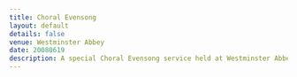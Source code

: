 ```yaml
---
title: Choral Evensong
layout: default
details: false
venue: Westminster Abbey
date: 20080619
description: A special Choral Evensong service held at Westminster Abbey on June 19, 2008, featuring beautiful choral music in a historic and inspiring setting.
---
```

